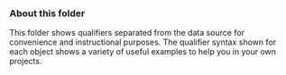 ### About this folder
This folder shows qualifiers separated from the data source for convenience and instructional purposes. The qualifier syntax shown for each object shows a variety of useful examples to help you in your own projects.